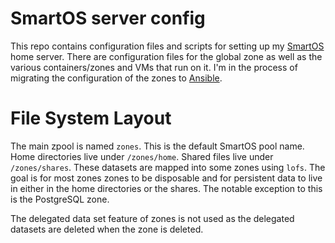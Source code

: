 # SmartOS server config

This repo contains configuration files and scripts for setting up my [SmartOS][]
home server. There are configuration files for the global zone as well as the
various containers/zones and VMs that run on it. I'm in the process of migrating
the configuration of the zones to [Ansible][].

# File System Layout

The main zpool is named `zones`. This is the default SmartOS pool name. Home
directories live under `/zones/home`. Shared files live under `/zones/shares`.
These datasets are mapped into some zones using `lofs`. The goal is for most
zones zones to be disposable and for persistent data to live in either in the
home directories or the shares. The notable exception to this is the PostgreSQL
zone.

The delegated data set feature of zones is not used as the delegated datasets
are deleted when the zone is deleted.


[SmartOS]: https://www.joyent.com/smartos
[Ansible]: https://www.ansible.com/
